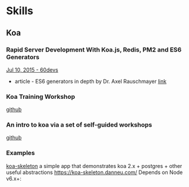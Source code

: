 # Skills

## Koa
### Rapid Server Development With Koa.js, Redis, PM2 and ES6 Generators
[Jul 10, 2015 - 60devs](https://60devs.com/rapid-server-development-with-koa-js-and-redis.html)

* article - ES6 generators in depth by Dr. Axel Rauschmayer [link](http://www.2ality.com/2015/03/es6-generators.html)

### Koa Training Workshop
[github](https://github.com/koajs/workshop)

### An intro to koa via a set of self-guided workshops
[github](https://github.com/koajs/kick-off-koa)

### Examples
[koa-skeleton](https://github.com/danneu/koa-skeleton)
a simple app that demonstrates koa 2.x + postgres + other useful abstractions https://koa-skeleton.danneu.com/
Depends on Node v6.x+:
